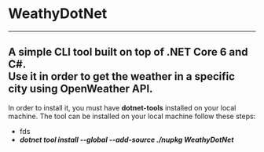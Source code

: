 # WeathyDotNet
---
A simple CLI tool built on top of .NET Core 6 and C#.<br/>
Use it in order to get the weather in a specific city using OpenWeather API.
---
In order to install it, you must have **dotnet-tools** installed on your local machine.
The tool can be installed on your local machine follow these steps:
- fds
- ***dotnet tool install --global --add-source ./nupkg WeathyDotNet***
